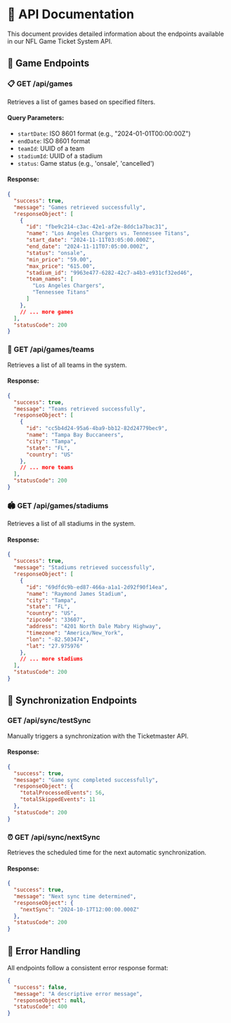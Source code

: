 # 🚀 API Documentation

This document provides detailed information about the endpoints available in our NFL Game Ticket System API.

## 🏈 Game Endpoints

### 📋 GET /api/games

Retrieves a list of games based on specified filters.

#### Query Parameters:
- `startDate`: ISO 8601 format (e.g., "2024-01-01T00:00:00Z")
- `endDate`: ISO 8601 format
- `teamId`: UUID of a team
- `stadiumId`: UUID of a stadium
- `status`: Game status (e.g., 'onsale', 'cancelled')

#### Response:
```json
{
  "success": true,
  "message": "Games retrieved successfully",
  "responseObject": [
    {
      "id": "fbe9c214-c3ac-42e1-af2e-8ddc1a7bac31",
      "name": "Los Angeles Chargers vs. Tennessee Titans",
      "start_date": "2024-11-11T03:05:00.000Z",
      "end_date": "2024-11-11T07:05:00.000Z",
      "status": "onsale",
      "min_price": "59.00",
      "max_price": "615.00",
      "stadium_id": "9963e477-6282-42c7-a4b3-e931cf32ed46",
      "team_names": [
        "Los Angeles Chargers",
        "Tennessee Titans"
      ]
    },
    // ... more games
  ],
  "statusCode": 200
}
```

### 👥 GET /api/games/teams

Retrieves a list of all teams in the system.

#### Response:
```json
{
  "success": true,
  "message": "Teams retrieved successfully",
  "responseObject": [
    {
      "id": "cc5b4d24-95a6-4ba9-bb12-82d24779bec9",
      "name": "Tampa Bay Buccaneers",
      "city": "Tampa",
      "state": "FL",
      "country": "US"
    },
    // ... more teams
  ],
  "statusCode": 200
}
```

### 🏟️ GET /api/games/stadiums

Retrieves a list of all stadiums in the system.

#### Response:
```json
{
  "success": true,
  "message": "Stadiums retrieved successfully",
  "responseObject": [
    {
      "id": "69dfdc9b-ed87-466a-a1a1-2d92f90f14ea",
      "name": "Raymond James Stadium",
      "city": "Tampa",
      "state": "FL",
      "country": "US",
      "zipcode": "33607",
      "address": "4201 North Dale Mabry Highway",
      "timezone": "America/New_York",
      "lon": "-82.503474",
      "lat": "27.975976"
    },
    // ... more stadiums
  ],
  "statusCode": 200
}
```

## 🔄 Synchronization Endpoints

### GET /api/sync/testSync

Manually triggers a synchronization with the Ticketmaster API.

#### Response:
```json
{
  "success": true,
  "message": "Game sync completed successfully",
  "responseObject": {
    "totalProcessedEvents": 56,
    "totalSkippedEvents": 11
  },
  "statusCode": 200
}
```

### ⏰ GET /api/sync/nextSync

Retrieves the scheduled time for the next automatic synchronization.

#### Response:
```json
{
  "success": true,
  "message": "Next sync time determined",
  "responseObject": {
    "nextSync": "2024-10-17T12:00:00.000Z"
  },
  "statusCode": 200
}
```

## 🚦 Error Handling

All endpoints follow a consistent error response format:

```json
{
  "success": false,
  "message": "A descriptive error message",
  "responseObject": null,
  "statusCode": 400
}
```